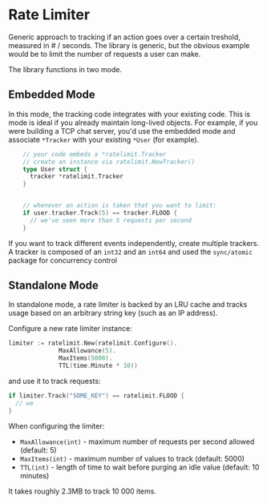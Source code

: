 # Rate Limiter

Generic approach to tracking if an action goes over a certain treshold, measured in # / seconds. The library is generic, but the obvious example would be to limit the number of requests a user can make.

The library functions in two mode.

## Embedded Mode

In this mode, the tracking code integrates with your existing code. This is mode is ideal if you already maintain long-lived objects. For example, if you were building a TCP chat server, you'd use the embedded mode and associate `*Tracker` with your existing `*User` (for example).

```go
    // your code embeds a *ratelimit.Tracker
    // create an instance via ratelimit.NewTracker()
    type User struct {
      tracker *ratelimit.Tracker
    }


    // whenever an action is taken that you want to limit:
    if user.tracker.Track(5) == tracker.FLOOD {
      // we've seen more than 5 requests per second
    }
```
If you want to track different events independently, create multiple trackers. A tracker is composed of an `int32` and an `int64` and used the `sync/atomic` package for concurrency control

## Standalone Mode

In standalone mode, a rate limiter is backed by an LRU cache and tracks usage based on an arbitrary string key (such as an IP address).

Configure a new rate limiter instance:

```go
limiter := ratelimit.New(ratelimit.Configure().
              MaxAllowance(5).
              MaxItems(5000).
              TTL(time.Minute * 10))
```

and use it to track requests:

```go
if limiter.Track("SOME_KEY") == ratelimit.FLOOD {
  // we
}
```

When configuring the limiter:

* `MaxAllowance(int)` - maximum number of requests per second allowed (default: 5)
* `MaxItems(int)` - maximum number of values to track (default: 5000)
* `TTL(int)` - length of time to wait before purging an idle value (default: 10 minutes)

It takes roughly 2.3MB to track 10 000 items.
